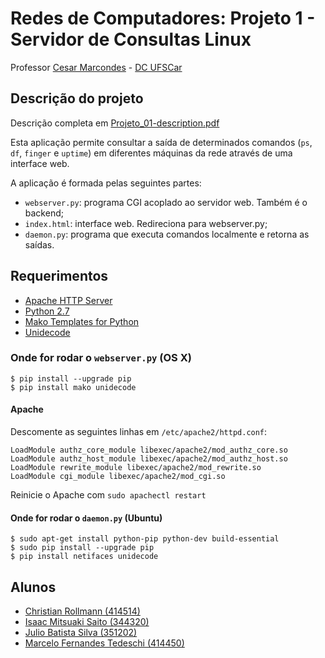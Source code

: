 # Redes de Computadores: Projeto 1 - Servidor de Consultas Linux

Professor [Cesar Marcondes](https://github.com/cmarcond) - [DC UFSCar](http://www.dc.ufscar.br/)


## Descrição do projeto

Descrição completa em [Projeto_01-description.pdf](docs/Projeto_01-description.pdf)

Esta aplicação permite consultar a saída de determinados comandos (`ps`, `df`,
`finger` e `uptime`) em diferentes máquinas da rede através de uma interface
web.

A aplicação é formada pelas seguintes partes:

- `webserver.py`: programa CGI acoplado ao servidor web. Também é o backend;
- `index.html`: interface web. Redireciona para webserver.py;
- `daemon.py`: programa que executa comandos localmente e retorna as saídas.


## Requerimentos

*   [Apache HTTP Server](https://httpd.apache.org/)
*   [Python 2.7](https://www.python.org/)
*   [Mako Templates for Python](http://www.makotemplates.org/)
*   [Unidecode](https://pypi.python.org/pypi/Unidecode)


### Onde for rodar o `webserver.py` (OS X)
    
    $ pip install --upgrade pip 
    $ pip install mako unidecode

#### Apache

Descomente as seguintes linhas em `/etc/apache2/httpd.conf`:

    LoadModule authz_core_module libexec/apache2/mod_authz_core.so
    LoadModule authz_host_module libexec/apache2/mod_authz_host.so
    LoadModule rewrite_module libexec/apache2/mod_rewrite.so
    LoadModule cgi_module libexec/apache2/mod_cgi.so


Reinicie o Apache com `sudo apachectl restart`


#### Onde for rodar o `daemon.py` (Ubuntu)

    $ sudo apt-get install python-pip python-dev build-essential 
    $ sudo pip install --upgrade pip 
    $ pip install netifaces unidecode


## Alunos

*   [Christian Rollmann (414514)](https://github.com/christianroll)
*   [Isaac Mitsuaki Saito (344320)](https://github.com/zacmks)
*   [Julio Batista Silva (351202)](https://github.com/jbsilva)
*   [Marcelo Fernandes Tedeschi (414450)](https://github.com/marcelotedeschi)
